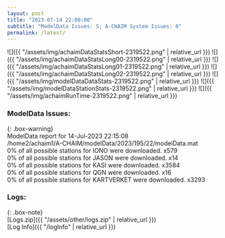 ```yaml
---
layout: post
title: "2023-07-14 22:00:00"
subtitle: "ModelData Issues: 5; A-CHAIM System Issues: 0"
permalink: /latest/
---
```


![]({{ "/assets/img/achaimDataStatsShort-2319522.png" | relative_url }})
![]({{ "/assets/img/achaimDataStatsLong00-2319522.png" | relative_url }})
![]({{ "/assets/img/achaimDataStatsLong01-2319522.png" | relative_url }})
![]({{ "/assets/img/achaimDataStatsLong02-2319522.png" | relative_url }})
![]({{ "/assets/img/modelDataDataStats-2319522.png" | relative_url }})
![]({{ "/assets/img/modelDataStationStats-2319522.png" | relative_url }})
![]({{ "/assets/img/achaimRunTime-2319522.png" | relative_url }})


### ModelData Issues:  
  
{: .box-warning}  
 ModelData report for 14-Jul-2023 22:15:08   
 /home2/achaim1/A-CHAIM/modelData/2023/195/22/modelData.mat   
 0% of all possible stations for IONO were downloaded. x579   
 0% of all possible stations for JASON were downloaded. x14   
 0% of all possible stations for KASI were downloaded. x3584   
 0% of all possible stations for QGN were downloaded. x16   
 0% of all possible stations for KARTVERKET were downloaded. x3293   
  


### Logs:  
  
{: .box-note}  
[Logs.zip]({{ "/assets/other/logs.zip" | relative_url }})  
[Log Info]({{ "/logInfo" | relative_url }})  
